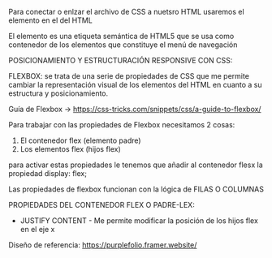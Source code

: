 Para conectar o enlzar el archivo de CSS a nuetsro HTML usaremos el elemento <link> en el <head></head> del HTML

El elemento <na></nav> es una etiqueta semántica de HTML5 que se usa como contenedor de los elementos que constituye el menú de navegación



POSICIONAMIENTO Y ESTRUCTURACIÓN RESPONSIVE CON CSS:

FLEXBOX:
se trata de una serie de propiedades de CSS que me permite cambiar la representación visual de los elementos del HTML en cuanto a su estructura y posicionamiento.

Guía de Flexbox -> https://css-tricks.com/snippets/css/a-guide-to-flexbox/


Para trabajar con las propiedades de Flexbox necesitamos 2 cosas:

1) El contenedor flex (elemento padre)
2) Los elementos flex (hijos flex)

para activar estas propiedades le tenemos que añadir al contenedor flesx la propiedad display: flex;

Las propiedades de flexbox funcionan con la lógica de FILAS O COLUMNAS



PROPIEDADES DEL CONTENEDOR FLEX O PADRE-LEX:

- JUSTIFY CONTENT - Me permite modificar la posición de los hijos flex en el eje x




Diseño de referencia: https://purplefolio.framer.website/